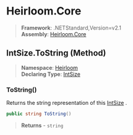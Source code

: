 # Heirloom.Core

> **Framework**: .NETStandard,Version=v2.1  
> **Assembly**: [Heirloom.Core][0]

## IntSize.ToString (Method)

> **Namespace**: [Heirloom][0]  
> **Declaring Type**: [IntSize][1]

### ToString()

Returns the string representation of this [IntSize][1] .

```cs
public string ToString()
```

> **Returns** - `string`

[0]: ../../../Heirloom.Core.md
[1]: ../IntSize.md
